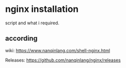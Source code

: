 # nginx installation
script and what i required.

## according
wiki: https://www.nanqinlang.com/shell-nginx.html

Releases: https://github.com/nanqinlang/nginx/releases
